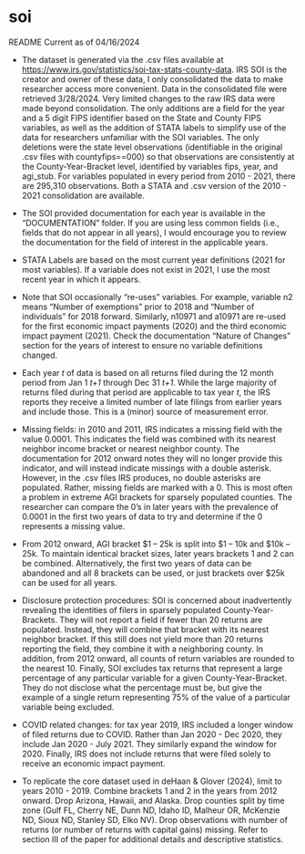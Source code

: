 # soi
README Current as of 04/16/2024

-	The dataset is generated via the .csv files available at https://www.irs.gov/statistics/soi-tax-stats-county-data. IRS SOI is the creator and owner of these data, I only consolidated the data to make researcher access more convenient. Data in the consolidated file were retrieved 3/28/2024.  Very limited changes to the raw IRS data were made beyond consolidation. The only additions are a field for the year and a 5 digit FIPS identifier based on the State and County FIPS variables, as well as the addition of STATA labels to simplify use of the data for researchers unfamiliar with the SOI variables. The only deletions were the state level observations (identifiable in the original .csv files with countyfips==000) so that observations are consistently at the County-Year-Bracket level, identified by variables fips, year, and agi_stub. For variables populated in every period from 2010 - 2021, there are 295,310 observations. Both a STATA and .csv version of the 2010 - 2021 consolidation are available.

-	The SOI provided documentation for each year is available in the “DOCUMENTATION” folder. If you are using less common fields (i.e., fields that do not appear in all years), I would encourage you to review the documentation for the field of interest in the applicable years. 

-	STATA Labels are based on the most current year definitions (2021 for most variables). If a variable does not exist in 2021, I use the most recent year in which it appears.

-	Note that SOI occasionally “re-uses” variables. For example, variable n2 means “Number of exemptions” prior to 2018 and “Number of individuals” for 2018 forward. Similarly, n10971 and a10971 are re-used for the first economic impact payments (2020) and the third economic impact payment (2021). Check the documentation “Nature of Changes” section for the years of interest to ensure no variable definitions changed.

-	Each year _t_ of data is based on all returns filed during the 12 month period from Jan 1 _t+1_ through Dec 31 _t+1_. While the large majority of returns filed during that period are applicable to tax year _t_, the IRS reports they receive a limited number of late filings from earlier years and include those. This is a (minor) source of measurement error.

-	Missing fields: in 2010 and 2011, IRS indicates a missing field with the value 0.0001. This indicates the field was combined with its nearest neighbor income bracket or nearest neighbor county. The documentation for 2012 onward notes they will no longer provide this indicator, and will instead indicate missings with a double asterisk. However, in the .csv files IRS produces, no double asterisks are populated. Rather, missing fields are marked with a 0. This is most often a problem in extreme AGI brackets for sparsely populated counties. The researcher can compare the 0’s in later years with the prevalence of 0.0001 in the first two years of data to try and determine if the 0 represents a missing value.

-	From 2012 onward, AGI bracket $1 – 25k is split into $1 – 10k and $10k – 25k. To maintain identical bracket sizes, later years brackets 1 and 2 can be combined. Alternatively, the first two years of data can be abandoned and all 8 brackets can be used, or just brackets over $25k can be used for all years. 

-	Disclosure protection procedures: SOI is concerned about inadvertently revealing the identities of filers in sparsely populated County-Year-Brackets. They will not report a field if fewer than 20 returns are populated. Instead, they will combine that bracket with its nearest neighbor bracket. If this still does not yield more than 20 returns reporting the field, they combine it with a neighboring county. In addition, from 2012 onward, all counts of return variables are rounded to the nearest 10. Finally, SOI excludes tax returns that represent a large percentage of any particular variable for a given County-Year-Bracket. They do not disclose what the percentage must be, but give the example of a single return representing 75% of the value of a particular variable being excluded.

-	COVID related changes: for tax year 2019, IRS included a longer window of filed returns due to COVID. Rather than Jan 2020 - Dec 2020, they include Jan 2020 - July 2021. They similarly expand the window for 2020. Finally, IRS does not include returns that were filed solely to receive an economic impact payment.

-	To replicate the core dataset used in deHaan & Glover (2024), limit to years 2010 - 2019. Combine brackets 1 and 2 in the years from 2012 onward. Drop Arizona, Hawaii, and Alaska. Drop counties split by time zone (Gulf FL, Cherry NE, Dunn ND, Idaho ID, Malheur OR, McKenzie ND, Sioux ND, Stanley SD, Elko NV). Drop observations with number of returns (or number of returns with capital gains) missing. Refer to section III of the paper for additional details and descriptive statistics.

